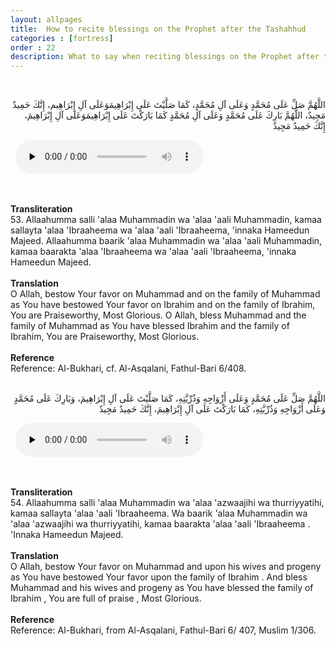 ```yaml
---
layout: allpages
title:  How to recite blessings on the Prophet after the Tashahhud
categories : [fortress]
order : 22
description: What to say when reciting blessings on the Prophet after the Tashahhud
---
```

&nbsp;
<div class="arabictext" dir="RTL">

اللَّهُمَّ صَلِّ عَلَى مُحَمَّدٍ وَعَلَى آلِ مُحَمَّدٍ، كَمَا صَلَّيْتَ عَلَى إِبْرَاهِيمَوَعَلَى آلِ إِبْرَاهِيم، إِنَّكَ حَمِيدٌ مَجِيدٌ، اللَّهُمَّ بَارِكَ عَلَى مُحَمَّدٍ وَعَلَى آلِ مُحَمَّدٍ كَمَا بَارَكْتَ عَلَى إِبْرَاهِيمَوَعَلَى آلِ إِبْرَاهِيمَ، إِنَّكَ حَمِيدٌ مَجِيدٌ

</div>
&nbsp;


<audio controls  preload="none">
  <source src="{{ site.baseurl }}/audio/fortress/53.mp3" type="audio/mpeg">
Your browser does not support the audio element.
</audio>


&nbsp;
<div class="duaextra" tabindex="0">
<div><strong>Transliteration</strong></div>
<div class="extra">53. Allaahumma salli 'alaa Muhammadin wa 'alaa 'aali Muhammadin, kamaa sallayta 'alaa 'Ibraaheema wa 'alaa 'aali 'Ibraaheema, 'innaka Hameedun Majeed. Allaahumma baarik 'alaa Muhammadin wa 'alaa 'aali Muhammadin, kamaa baarakta 'alaa 'Ibraaheema wa 'alaa 'aali 'Ibraaheema, 'innaka Hameedun Majeed.</div>
</div>
&nbsp;
<div class="duaextra" tabindex="0">
<div><strong>Translation</strong></div>
<div class="extra">O Allah, bestow Your favor on Muhammad and on the family of Muhammad as You have bestowed Your favor on Ibrahim and on the family of Ibrahim, You are Praiseworthy, Most Glorious. O Allah, bless Muhammad and the family of Muhammad as You have blessed Ibrahim and the family of Ibrahim, You are Praiseworthy, Most Glorious.</div>
</div>
&nbsp;
<div class="duaextra" tabindex="0">
<div><strong>Reference</strong></div>
<div class="extra">Reference: Al-Bukhari, cf. Al-Asqalani, Fathul-Bari 6/408.</div>
</div>
&nbsp;
<div class="arabictext" dir="RTL">

اللَّهُمَّ صَلِّ عَلَى مُحَمَّدٍ وَعَلَى أَزْوَاجِهِ وَذُرِّيَّتِهِ، كَمَا صَلَّيْتَ عَلَى آلِ إِبْرَاهِيمَ، وَبَارِكَ عَلَى مُحَمَّدٍ وَعَلَى أَزْوَاجِهِ وَذُرِّيَّتِهِ، كَمَا بَارَكْتَ عَلَى آلِ إِبْرَاهِيمَ، إِنَّكَ حَمِيدٌ مَجِيدٌ

</div>
&nbsp;


<audio controls  preload="none">
  <source src="{{ site.baseurl }}/audio/fortress/54.mp3" type="audio/mpeg">
Your browser does not support the audio element.
</audio>


&nbsp;
<div class="duaextra" tabindex="0">
<div><strong>Transliteration</strong></div>
<div class="extra">54. Allaahumma salli 'alaa Muhammadin wa 'alaa 'azwaajihi wa thurriyyatihi, kamaa sallayta 'alaa 'aali 'Ibraaheema. Wa baarik 'alaa Muhammadin wa 'alaa 'azwaajihi wa thurriyyatihi, kamaa baarakta 'alaa 'aali 'Ibraaheema . 'Innaka Hameedun Majeed.</div>
</div>
&nbsp;
<div class="duaextra" tabindex="0">
<div><strong>Translation</strong></div>
<div class="extra">O Allah, bestow Your favor on Muhammad and upon his wives and progeny as You have bestowed Your favor upon the family of Ibrahim . And bless Muhammad and his wives and progeny as You have blessed the family of Ibrahim , You are full of praise , Most Glorious.</div>
</div>
&nbsp;
<div class="duaextra" tabindex="0">
<div><strong>Reference</strong></div>
<div class="extra">Reference: Al-Bukhari, from Al-Asqalani, Fathul-Bari 6/ 407, Muslim 1/306.</div>
</div>